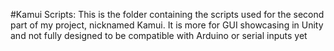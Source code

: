 #Kamui Scripts:
This is the folder containing the scripts used for the second part of my project, nicknamed Kamui. It is more for GUI showcasing in Unity
and not fully designed to be compatible with Arduino or serial inputs yet
